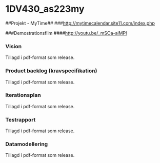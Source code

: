 1DV430_as223my
==============

##Projekt - MyTime##
###http://mytimecalendar.site11.com/index.php

###Demostrationsfilm
####http://youtu.be/_mSOa-aiMPI

### Vision 
Tillagd i pdf-format som release.

### Product backlog (kravspecifikation)
Tillagd i pdf-format som release.

### Iterationsplan
Tillagd i pdf-format som release.

### Testrapport
Tillagd i pdf-format som release.

### Datamodellering
Tillagd i pdf-format som release.

